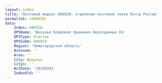 ```yaml
---
layout: index
title: 'Почтовый индекс 606928: отделение почтовой связи Почты России'
permalink: /606928/
data:
    Index: 606928
    OPSName: 'Шахунья Кладовая Хранения Нерозданных По'
    OPSType: Участок
    OPSSubm: 606929
    Region: 'Нижегородская область'
    Autonom: ''
    Area: ''
    City: Шахунья
    City1: ''
    ActDate: '20190201'
    IndexOld: ''
---
```

